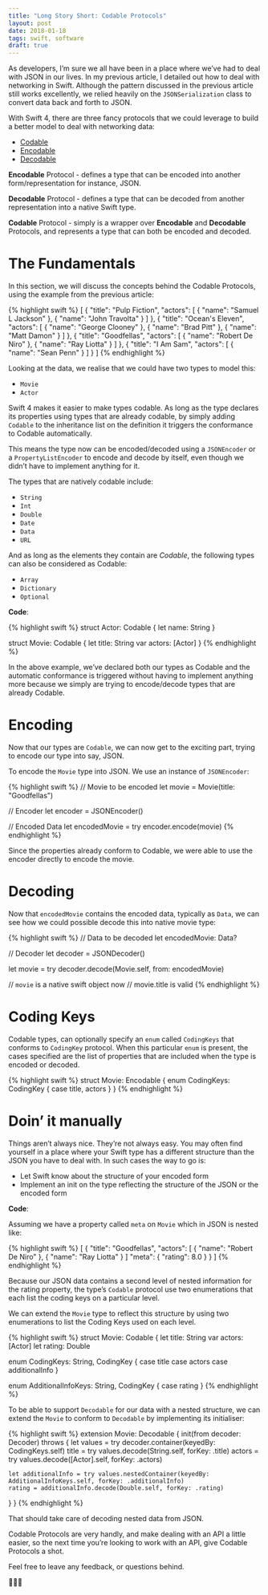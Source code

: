 ```yaml
---
title: "Long Story Short: Codable Protocols"
layout: post
date: 2018-01-18
tags: swift, software
draft: true
---
```

As developers, I’m sure we all have been in a place where we’ve had to deal with JSON in our lives. In my previous article, I detailed out how to deal with networking in Swift. Although the pattern discussed in the previous article still works excellently, we relied heavily on the `JSONSerialization` class to convert data back and forth to JSON.

With Swift 4, there are three fancy protocols that we could leverage to build a better model to deal with networking data:

* [Codable](https://developer.apple.com/documentation/swift/codable)
* [Encodable](https://developer.apple.com/documentation/swift/encodable)
* [Decodable](https://developer.apple.com/documentation/swift/decodable)

**Encodable** Protocol - defines a type that can be encoded into another form/representation for instance, JSON.

**Decodable** Protocol - defines a type that can be decoded from another representation into a native Swift type.

**Codable** Protocol - simply is a wrapper over **Encodable** and **Decodable**  Protocols, and represents a type that can both be encoded and decoded.

# The Fundamentals
In this section, we will discuss the concepts behind the Codable Protocols, using the example from the previous article:

{% highlight swift %}
[
  {
    "title": "Pulp Fiction",
    "actors": [ 
      { "name": "Samuel L Jackson" }, 
      { "name": "John Travolta" }
     ]
  },
  {
    "title": "Ocean's Eleven",
    "actors": [
      { "name": "George Clooney" },
      { "name": "Brad Pitt" },
      { "name": "Matt Damon" }
    ]
  },
  {
    "title": "Goodfellas",
    "actors": [
      { "name": "Robert De Niro" },
      { "name": "Ray Liotta" }
    ]
  },
  {
    "title": "I Am Sam",
    "actors": [
      { "name": "Sean Penn" }
    ]
  }
]
{% endhighlight %}

Looking at the data, we realise that we could have two types to model this:

* `Movie`
* `Actor`

Swift 4 makes it easier to make types codable. As long as the type declares its properties using types that are already codable, by simply adding `Codable` to the inheritance list on the definition it triggers the conformance to Codable automatically. 

This means the type now can be encoded/decoded using a `JSONEncoder` or a `PropertyListEncoder` to encode and decode by itself, even though we didn’t have to implement anything for it.

The types that are natively codable include:

* `String`
* `Int`
* `Double`
* `Date`
* `Data`
* `URL`

And as long as the elements they contain are _Codable_, the following types can also be considered as Codable:

* `Array`
* `Dictionary`
* `Optional`

**Code**:

{% highlight swift %}
struct Actor: Codable {
 let name: String
}

struct Movie: Codable {
 let title: String
 var actors: [Actor]
}
{% endhighlight %}

In the above example, we’ve declared both our types as Codable and the automatic conformance is triggered without having to implement anything more because we simply are trying to encode/decode types that are already Codable.

# Encoding
Now that our types are `Codable`, we can now get to the exciting part, trying to encode our type into say, JSON.

To encode the `Movie` type into JSON. We use an instance of `JSONEncoder`:

{% highlight swift %}
// Movie to be encoded
let movie = Movie(title: "Goodfellas")

// Encoder
let encoder = JSONEncoder()

// Encoded Data
let encodedMovie = try encoder.encode(movie)
{% endhighlight %}

Since the properties already conform to Codable, we were able to use the encoder directly to encode the movie.

# Decoding
Now that `encodedMovie` contains the encoded data, typically as `Data`, we can see how we could possible decode this into native movie type:

{% highlight swift %}
// Data to be decoded
let encodedMovie: Data?
 
// Decoder
let decoder = JSONDecoder()

let movie = try decoder.decode(Movie.self, from: encodedMovie)

// `movie` is a native swift object now
// movie.title is valid
{% endhighlight %}

# Coding Keys
Codable types, can optionally specify an `enum` called `CodingKeys` that conforms to `CodingKey` protocol. When this particular `enum` is present, the cases specified are the list of properties that are included when the type is encoded or decoded.

{% highlight swift %}
struct Movie: Encodable {
  enum CodingKeys: CodingKey {
    case title, actors
  }
}
{% endhighlight %}

# Doin’ it manually

Things aren’t always nice. They’re not always easy. You may often find yourself in a place where your Swift type has a different structure than the JSON you have to deal with. In such cases the way to go is:

* Let Swift know about the structure of your encoded form
* Implement an init on the type reflecting the structure of the JSON or the encoded form

**Code**:

Assuming we have a property called `meta` on `Movie` which in JSON is nested like:

{% highlight swift %}
[
  {
    "title": "Goodfellas",
    "actors": [ { "name": "Robert De Niro" }, { "name": "Ray Liotta" } ]
    "meta": {
        "rating": 8.0 
    }
  }
]
{% endhighlight %}

Because our JSON data contains a second level of nested information for the rating property, the type’s `Codable` protocol use two enumerations that each list the coding keys on a particular level.

We can extend the `Movie` type to reflect this structure by using two enumerations to list the Coding Keys used on each level.

{% highlight swift %}
struct Movie: Codable {
  let title: String
  var actors: [Actor]
  let rating: Double

  enum CodingKeys: String, CodingKey {
     case title
     case actors
     case additionalInfo
  }

   enum AdditionalInfoKeys: String, CodingKey {
      case rating
   }
{% endhighlight %}

To be able to support `Decodable` for our data with a nested structure, we can extend the `Movie` to conform to `Decodable` by implementing its initialiser:

{% highlight swift %}
extension Movie: Decodable {
  init(from decoder: Decoder) throws {
    let values = try decoder.container(keyedBy: CodingKeys.self)
    title = try values.decode(String.self, forKey: .title)
    actors = try values.decode([Actor].self, forKey: .actors)

    let additionalInfo = try values.nestedContainer(keyedBy: AdditionalInfoKeys.self, forKey: .additionalInfo)
    rating = additionalInfo.decode(Double.self, forKey: .rating)
  }
}
{% endhighlight %}


That should take care of decoding nested data from JSON.


Codable Protocols are very handly, and make dealing with an API a little easier, so the next time you’re looking to work with an API, give Codable Protocols a shot. 

Feel free to leave any feedback, or questions behind.

👨🏻‍💻

